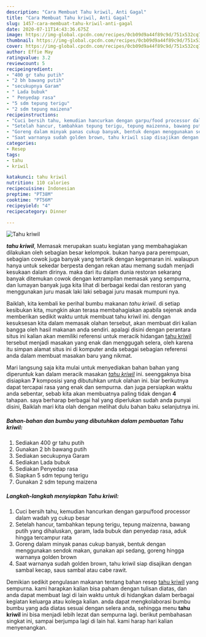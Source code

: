```yaml
---
description: "Cara Membuat Tahu kriwil, Anti Gagal"
title: "Cara Membuat Tahu kriwil, Anti Gagal"
slug: 1457-cara-membuat-tahu-kriwil-anti-gagal
date: 2020-07-11T14:43:36.675Z
image: https://img-global.cpcdn.com/recipes/0cb09d9a44f89c9d/751x532cq70/tahu-kriwil-foto-resep-utama.jpg
thumbnail: https://img-global.cpcdn.com/recipes/0cb09d9a44f89c9d/751x532cq70/tahu-kriwil-foto-resep-utama.jpg
cover: https://img-global.cpcdn.com/recipes/0cb09d9a44f89c9d/751x532cq70/tahu-kriwil-foto-resep-utama.jpg
author: Effie May
ratingvalue: 3.2
reviewcount: 5
recipeingredient:
- "400 gr tahu putih"
- "2 bh bawang putih"
- "secukupnya Garam"
- " Lada bubuk"
- " Penyedap rasa"
- "5 sdm tepung terigu"
- "2 sdm tepung maizena"
recipeinstructions:
- "Cuci bersih tahu, kemudian hancurkan dengan garpu/food processor dalam wadah yg cukup besar"
- "Setelah hancur, tambahkan tepung terigu, tepung maizenna, bawang putih yang dihaluskan, garam, lada bubuk dan penyedap rasa, aduk hingga tercampur rata"
- "Goreng dalam minyak panas cukup banyak, bentuk dengan menggunakan sendok makan, gunakan api sedang, goreng hingga warnanya golden brown"
- "Saat warnanya sudah golden brown, tahu kriwil siap disajikan dengan sambal kecap, saus sambal atau cabe rawit."
categories:
- Resep
tags:
- tahu
- kriwil

katakunci: tahu kriwil 
nutrition: 110 calories
recipecuisine: Indonesian
preptime: "PT38M"
cooktime: "PT56M"
recipeyield: "4"
recipecategory: Dinner

---
```



![Tahu kriwil](https://img-global.cpcdn.com/recipes/0cb09d9a44f89c9d/751x532cq70/tahu-kriwil-foto-resep-utama.jpg)

<b><i>tahu kriwil</i></b>, Memasak merupakan suatu kegiatan yang membahagiakan dilakukan oleh sebagian besar kelompok. bukan hanya para perempuan, sebagian cowok juga banyak yang tertarik dengan kegemaran ini. walaupun hanya untuk sekedar berpesta dengan rekan atau memang sudah menjadi kesukaan dalam dirinya. maka dari itu dalam dunia restoran sekarang banyak ditemukan cowok dengan ketrampilan memasak yang sempurna, dan lumayan banyak juga kita lihat di berbagai kedai dan restoran yang menggunakan juru masak laki laki sebagai juru masak mumpuni nya.

Baiklah, kita kembali ke perihal bumbu makanan <i>tahu kriwil</i>. di setiap kesibukan kita, mungkin akan terasa membahagiakan apabila sejenak anda memberikan sedikit waktu untuk membuat tahu kriwil ini. dengan kesuksesan kita dalam memasak olahan tersebut, akan membuat diri kalian bangga oleh hasil makanan anda sendiri. apalagi disini dengan perantara situs ini kalian akan memiliki referensi untuk meracik hidangan <u>tahu kriwil</u> tersebut menjadi masakan yang enak dan menggugah selera, oleh karena itu simpan alamat situs ini di komputer anda sebagai sebagian referensi anda dalam membuat masakan baru yang nikmat.




Mari langsung saja kita mulai untuk menyediakan bahan bahan yang diperuntuk kan dalam meracik masakan <u><i>tahu kriwil</i></u> ini. seenggaknya bisa disiapkan <b>7</b> komposisi yang dibutuhkan untuk olahan ini. biar berikutnya dapat tercapai rasa yang enak dan sempurna. dan juga persiapkan waktu anda sebentar, sebab kita akan membuatnya paling tidak dengan <b>4</b> tahapan. saya berharap berbagai hal yang diperlukan sudah anda punyai disini, Baiklah mari kita olah dengan melihat dulu bahan baku selanjutnya ini.

<!--inarticleads1-->

##### Bahan-bahan dan bumbu yang dibutuhkan dalam pembuatan Tahu kriwil:

1. Sediakan 400 gr tahu putih
1. Gunakan 2 bh bawang putih
1. Sediakan secukupnya Garam
1. Sediakan  Lada bubuk
1. Sediakan  Penyedap rasa
1. Siapkan 5 sdm tepung terigu
1. Gunakan 2 sdm tepung maizena




<!--inarticleads2-->

##### Langkah-langkah menyiapkan Tahu kriwil:

1. Cuci bersih tahu, kemudian hancurkan dengan garpu/food processor dalam wadah yg cukup besar
1. Setelah hancur, tambahkan tepung terigu, tepung maizenna, bawang putih yang dihaluskan, garam, lada bubuk dan penyedap rasa, aduk hingga tercampur rata
1. Goreng dalam minyak panas cukup banyak, bentuk dengan menggunakan sendok makan, gunakan api sedang, goreng hingga warnanya golden brown
1. Saat warnanya sudah golden brown, tahu kriwil siap disajikan dengan sambal kecap, saus sambal atau cabe rawit.




Demikian sedikit pengulasan makanan tentang bahan resep <u>tahu kriwil</u> yang sempurna. kami harapkan kalian bisa paham dengan tulisan diatas, dan anda dapat membuat lagi di lain waktu untuk di hidangkan dalam berbagai kegiatan keluarga atau kolega kalian. anda dapat mengkolaborasi bumbu bumbu yang ada diatas sesuai dengan selera anda, sehingga menu <b>tahu kriwil</b> ini bisa menjadi lebih lezat dan sempurna lagi. berikut pembahasan singkat ini, sampai berjumpa lagi di lain hal. kami harap hari kalian menyenangkan.
